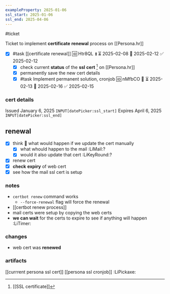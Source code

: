 ```yaml
---
exampleProperty: 2025-01-06
ssl_start: 2025-01-06
ssl_end: 2025-04-06
---
```

#ticket 

Ticket to implement **certificate** **renewal** process on [[Persona.hr]]

- [x] #task [[certificate renewal]] 🆔 Htr8QL ⏫ ⏳ 2025-02-08 📅 2025-02-12 ✅ 2025-02-12
	- [x] check current **status** of the **ssl** **cert** [^1] on [[Persona.hr]]
	- [x] permanently save the new cert details
	- [x] #task Implement permanent solution, cronjob 🆔 nMfbCO 🔼 ⏳ 2025-02-13 📅 2025-02-16 ✅ 2025-02-15

### cert details

Issued January 6, 2025 `INPUT[datePicker:ssl_start]`
Expires April 6, 2025 `INPUT[datePicker:ssl_end]`

## renewal
- [x] think 🤔 what would happen if we update the cert manually
	- [x] what whould happen to the mail :LiMail:?
	- [x] would it also update that cert :LiKeyRound:? 
- [x] renew cert
- [x] **check** **expiry** of web cert
- [x] see how the mail ssl cert is setup

### notes

- `certbot renew` command works
	- `--force-renewal` flag will force the renewal
- [[certbot renew process]]
- mail certs were setup by copying the web certs
- **we can  wait** for the certs to expire to see if anything will happen :LiTimer:
### changes

- web cert was **renewed**
### artifacts

[[currrent persona ssl cert]]
[[persona ssl cronjob]] :LiPickaxe:

[^1]: [[SSL certificate]]